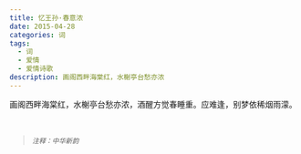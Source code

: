 ```yaml
---
title: 忆王孙·春意浓
date: 2015-04-28
categories: 词
tags:
  - 词
  - 爱情
  - 爱情诗歌
description: 画阁西畔海棠红，水榭亭台愁亦浓
---
```


画阁西畔海棠红，水榭亭台愁亦浓，酒醒方觉春睡重。应难逢，别梦依稀烟雨濛。

<br/>
<blockquote>
<p><small><i>注释：中华新韵</i></small></p>
</blockquote>